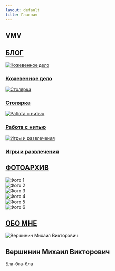 ```yaml
---
layout: default
title: Главная
---
```


<!-- Hero-секция -->
<section class="hero">
  <h1 class="hero-title">VMV</h1>
</section>

<!-- Разделитель Блог -->
<section class="divider-section">
  <h2 class="divider-title"><a href="/blog/">БЛОГ</a></h2>
</section>

<!-- Категории блога -->
<section class="categories">
  <a href="/blog/leather/" class="category-card">
    <img src="/img/leather.jpg" alt="Кожевенное дело">
    <h3>Кожевенное дело</h3>
  </a>
  
  <a href="/blog/wood/" class="category-card">
    <img src="/img/wood.jpg" alt="Столярка">
    <h3>Столярка</h3>
  </a>
  
  <a href="/blog/thread/" class="category-card">
    <img src="/img/thread.jpg" alt="Работа с нитью">
    <h3>Работа с нитью</h3>
  </a>
  
  <a href="/blog/games/" class="category-card">
    <img src="/img/games.jpg" alt="Игры и развлечения">
    <h3>Игры и развлечения</h3>
  </a>
</section>

<!-- Разделитель Фотоархив -->
<section class="divider-section">
  <h2 class="divider-title"><a href="/photos/">ФОТОАРХИВ</a></h2>
</section>

<!-- Галерея -->
<section class="gallery">
  <div class="gallery-grid">
    <div class="gallery-item">
      <img src="/img/photo1.jpg" alt="Фото 1">
    </div>
    <div class="gallery-item">
      <img src="/img/photo2.jpg" alt="Фото 2">
    </div>
    <div class="gallery-item">
      <img src="/img/photo3.jpg" alt="Фото 3">
    </div>
    <div class="gallery-item">
      <img src="/img/photo4.jpg" alt="Фото 4">
    </div>
    <div class="gallery-item">
      <img src="/img/photo5.jpg" alt="Фото 5">
    </div>
    <div class="gallery-item">
      <img src="/img/photo6.jpg" alt="Фото 6">
    </div>
  </div>
</section>

<!-- Разделитель "Обо мне" -->
<section class="divider-section">
  <h2 class="divider-title"><a href="/about/">ОБО МНЕ</a></h2>
</section>

<!-- Обо мне -->
<section class="about">
  <div class="about-image">
    <img src="/img/about.jpg" alt="Вершинин Михаил Викторович">
  </div>
  <div class="about-content">
    <h2>Вершинин Михаил Викторович</h2>
    <p>Бла-бла-бла</p>
  </div>
</section>
